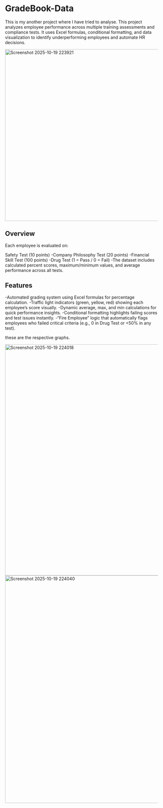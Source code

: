 # GradeBook-Data
This is my another project where I have tried to analyse.
This project analyzes employee performance across multiple training assessments and compliance tests.
It uses Excel formulas, conditional formatting, and data visualization to identify underperforming employees and automate HR decisions.

<img width="766" height="567" alt="Screenshot 2025-10-19 223921" src="https://github.com/user-attachments/assets/99672e43-257a-46ce-ab74-13fe77adbec9" />

## Overview

Each employee is evaluated on:

Safety Test (10 points)
-Company Philosophy Test (20 points)
-Financial Skill Test (100 points)
-Drug Test (1 = Pass / 0 = Fail)
-The dataset includes calculated percent scores, maximum/minimum values, and average performance across all tests.

## Features

-Automated grading system using Excel formulas for percentage calculation.
-Traffic light indicators (green, yellow, red) showing each employee’s score visually.
-Dynamic average, max, and min calculations for quick performance insights.
-Conditional formatting highlights failing scores and test issues instantly.
-“Fire Employee” logic that automatically flags employees who failed critical criteria (e.g., 0 in Drug Test or <50% in any test).
  
these are the respective graphs.
  
<img width="600" height="763" alt="Screenshot 2025-10-19 224018" src="https://github.com/user-attachments/assets/2a24b133-7da1-4a5c-9c3b-6b265c2deb15" />
  
<img width="581" height="751" alt="Screenshot 2025-10-19 224040" src="https://github.com/user-attachments/assets/6ac67ff7-b189-474c-b8d5-103c52b81671" />

  


